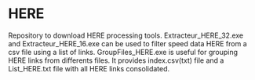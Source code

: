 # HERE
Repository to download HERE processing tools.
Extracteur_HERE_32.exe and Extracteur_HERE_16.exe can be used to filter speed data HERE from a csv file using a list of links.
GroupFiles_HERE.exe is useful for grouping HERE links from differents files. It provides  index.csv(txt) file and a List_HERE.txt file with all HERE links consolidated.
